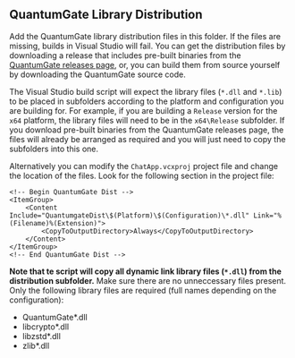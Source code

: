 ## QuantumGate Library Distribution

Add the QuantumGate library distribution files in this folder. If the files are missing, builds in Visual Studio will fail. You can get the distribution files by downloading a release that includes pre-built binaries from the [QuantumGate releases page](https://github.com/kareldonk/QuantumGate/releases), or, you can build them from source yourself by downloading the QuantumGate source code.

The Visual Studio build script will expect the library files (`*.dll` and `*.lib`) to be placed in subfolders according to the platform and configuration you are building for. For example, if you are building a `Release` version for the `x64` platform, the library files will need to be in the `x64\Release` subfolder. If you download pre-built binaries from the QuantumGate releases page, the files will already be arranged as required and you will just need to copy the subfolders into this one.

Alternatively you can modify the `ChatApp.vcxproj` project file and change the location of the files. Look for the following section in the project file:

```
<!-- Begin QuantumGate Dist -->
<ItemGroup>
    <Content Include="QuantumgateDist\$(Platform)\$(Configuration)\*.dll" Link="%(Filename)%(Extension)">
        <CopyToOutputDirectory>Always</CopyToOutputDirectory>
    </Content>
</ItemGroup>
<!-- End QuantumGate Dist -->
```

**Note that te script will copy all dynamic link library files (`*.dll`) from the distribution subfolder.** Make sure there are no unneccessary files present. Only the following library files are required (full names depending on the configuration):

- QuantumGate*.dll
- libcrypto*.dll
- libzstd*.dll
- zlib*.dll
